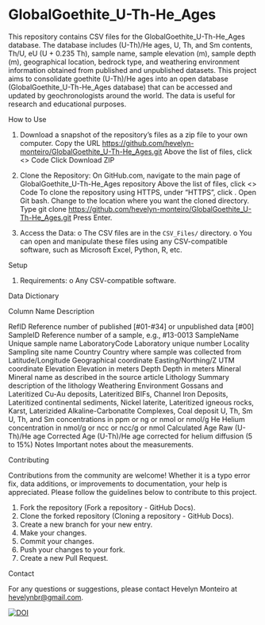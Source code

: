 # GlobalGoethite_U-Th-He_Ages
This repository contains CSV files for the GlobalGoethite_U-Th-He_Ages database. The database includes (U-Th)/He ages, U, Th, and Sm contents, Th/U, eU (U + 0.235 Th), sample name, sample elevation (m), sample depth (m), geographical location, bedrock type, and weathering environment information obtained from published and unpublished datasets. This project aims to consolidate goethite (U-Th)/He ages into an open database (GlobalGoethite_U-Th-He_Ages database) that can be accessed and updated by geochronologists around the world. The data is useful for research and educational purposes.

How to Use

1.	Download a snapshot of the repository’s files as a zip file to your own computer. 
Copy the URL https://github.com/hevelyn-monteiro/GlobalGoethite_U-Th-He_Ages.git
Above the list of files, click <> Code
Click Download ZIP

2.	Clone the Repository:
On GitHub.com, navigate to the main page of GlobalGoethite_U-Th-He_Ages repository
Above the list of files, click <> Code
To clone the repository using HTTPS, under “HTTPS”, click   .
Open Git bash.
Change to the location where you want the cloned directory.
Type git clone https://github.com/hevelyn-monteiro/GlobalGoethite_U-Th-He_Ages.git
Press Enter.

3.	Access the Data:
o	The CSV files are in the `CSV_Files/` directory.
o	You can open and manipulate these files using any CSV-compatible software, such as Microsoft Excel, Python, R, etc.

Setup
1.	Requirements:
o	Any CSV-compatible software.

Data Dictionary

Column Name	Description

RefID	Reference number of published [#01-#34] or unpublished data [#00]
SampleID	Reference number of a sample, e.g., #13-0013
SampleName	Unique sample name
LaboratoryCode	Laboratory unique number
Locality	Sampling site name
Country	Country where sample was collected from
Latitude/Longitude	Geographical coordinate
Easting/Northing/Z	UTM coordinate
Elevation	Elevation in meters
Depth	Depth in meters
Mineral	Mineral name as described in the source article
Lithology	Summary description of the lithology
Weathering Environment	Gossans and Lateritized Cu-Au deposits, Lateritized BIFs, Channel Iron Deposits, Lateritized continental sediments, Nickel laterite, Lateritized igneous rocks, Karst, Laterizided Alkaline-Carbonatite Complexes, Coal deposit
U, Th, Sm	U, Th, and Sm concentrations in ppm or ng or nmol or nmol/g
He	Helium concentration in nmol/g or ncc or ncc/g or nmol
Calculated Age	Raw (U-Th)/He age
Corrected Age	(U-Th)/He age corrected for helium diffusion (5 to 15%)
Notes	Important notes about the measurements.
	

Contributing

Contributions from the community are welcome! Whether it is a typo error fix, data additions, or improvements to documentation, your help is appreciated. Please follow the guidelines below to contribute to this project.

1.	Fork the repository (Fork a repository - GitHub Docs).
2.	Clone the forked repository (Cloning a repository - GitHub Docs).
3.	Create a new branch for your new entry.
4.	Make your changes.
5.	Commit your changes.
6.	Push your changes to your fork.
7.	Create a new Pull Request.

Contact

For any questions or suggestions, please contact Hevelyn Monteiro at hevelynbr@gmail.com.

[![DOI](https://zenodo.org/badge/832470869.svg)](https://doi.org/10.5281/zenodo.16741257)


